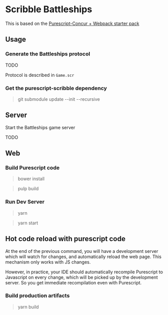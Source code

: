 # Scribble Battleships

This is based on the [Purescript-Concur + Webpack starter pack](https://github.com/ajnsit/purescript-concur-webpack-starter)

## Usage

### Generate the Battleships protocol

TODO

Protocol is described in `Game.scr`

### Get the purescript-scribble dependency

> git submodule update --init --recursive

## Server

Start the Battleships game server

TODO

## Web

### Build Purescript code

> bower install

> pulp build

### Run Dev Server

> yarn

> yarn start

## Hot code reload with purescript code

At the end of the previous command, you will have a development server
which will watch for changes, and automatically reload the web page.
This mechanism only works with JS changes.

However, in practice, your IDE should automatically recompile Purescript to
Javascript on every change, which will be picked up by the development server.
So you get immediate recompilation even with Purescript.

### Build production artifacts

> yarn build
